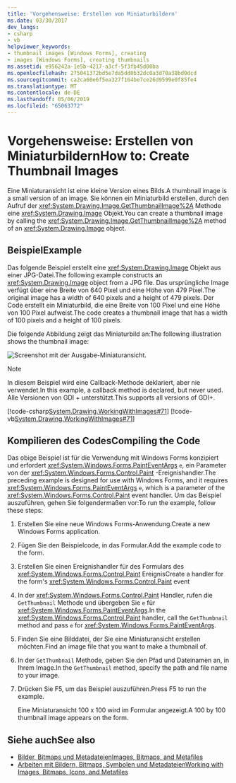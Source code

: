 ```yaml
---
title: 'Vorgehensweise: Erstellen von Miniaturbildern'
ms.date: 03/30/2017
dev_langs:
- csharp
- vb
helpviewer_keywords:
- thumbnail images [Windows Forms], creating
- images [Windows Forms], creating thumbnails
ms.assetid: e956242a-1e5b-4217-a3cf-5f3fb45d00ba
ms.openlocfilehash: 275041372bd5e7da5dd0b32dc0a3d70a38bd0dcd
ms.sourcegitcommit: ca2ca60e6f5ea327f164be7ce26d9599e0f85fe4
ms.translationtype: MT
ms.contentlocale: de-DE
ms.lasthandoff: 05/06/2019
ms.locfileid: "65063772"
---
```

# <a name="how-to-create-thumbnail-images"></a><span data-ttu-id="38145-102">Vorgehensweise: Erstellen von Miniaturbildern</span><span class="sxs-lookup"><span data-stu-id="38145-102">How to: Create Thumbnail Images</span></span>
<span data-ttu-id="38145-103">Eine Miniaturansicht ist eine kleine Version eines Bilds.</span><span class="sxs-lookup"><span data-stu-id="38145-103">A thumbnail image is a small version of an image.</span></span> <span data-ttu-id="38145-104">Sie können ein Miniaturbild erstellen, durch den Aufruf der <xref:System.Drawing.Image.GetThumbnailImage%2A> Methode eine <xref:System.Drawing.Image> Objekt.</span><span class="sxs-lookup"><span data-stu-id="38145-104">You can create a thumbnail image by calling the <xref:System.Drawing.Image.GetThumbnailImage%2A> method of an <xref:System.Drawing.Image> object.</span></span>  
  
## <a name="example"></a><span data-ttu-id="38145-105">Beispiel</span><span class="sxs-lookup"><span data-stu-id="38145-105">Example</span></span>  
 <span data-ttu-id="38145-106">Das folgende Beispiel erstellt eine <xref:System.Drawing.Image> Objekt aus einer JPG-Datei.</span><span class="sxs-lookup"><span data-stu-id="38145-106">The following example constructs an <xref:System.Drawing.Image> object from a JPG file.</span></span> <span data-ttu-id="38145-107">Das ursprüngliche Image verfügt über eine Breite von 640 Pixel und eine Höhe von 479 Pixel.</span><span class="sxs-lookup"><span data-stu-id="38145-107">The original image has a width of 640 pixels and a height of 479 pixels.</span></span> <span data-ttu-id="38145-108">Der Code erstellt ein Miniaturbild, die eine Breite von 100 Pixel und eine Höhe von 100 Pixel aufweist.</span><span class="sxs-lookup"><span data-stu-id="38145-108">The code creates a thumbnail image that has a width of 100 pixels and a height of 100 pixels.</span></span>  
  
 <span data-ttu-id="38145-109">Die folgende Abbildung zeigt das Miniaturbild an:</span><span class="sxs-lookup"><span data-stu-id="38145-109">The following illustration shows the thumbnail image:</span></span>  
  
 ![Screenshot mit der Ausgabe-Miniaturansicht.](./media/how-to-create-thumbnail-images/construct-thumbnail-image.png)  
  
> [!NOTE]
>  <span data-ttu-id="38145-111">In diesem Beispiel wird eine Callback-Methode deklariert, aber nie verwendet.</span><span class="sxs-lookup"><span data-stu-id="38145-111">In this example, a callback method is declared, but never used.</span></span> <span data-ttu-id="38145-112">Alle Versionen von GDI + unterstützt.</span><span class="sxs-lookup"><span data-stu-id="38145-112">This supports all versions of GDI+.</span></span>  
  
 [!code-csharp[System.Drawing.WorkingWithImages#71](~/samples/snippets/csharp/VS_Snippets_Winforms/System.Drawing.WorkingWithImages/CS/Class1.cs#71)]
 [!code-vb[System.Drawing.WorkingWithImages#71](~/samples/snippets/visualbasic/VS_Snippets_Winforms/System.Drawing.WorkingWithImages/VB/Class1.vb#71)]  
  
## <a name="compiling-the-code"></a><span data-ttu-id="38145-113">Kompilieren des Codes</span><span class="sxs-lookup"><span data-stu-id="38145-113">Compiling the Code</span></span>  
 <span data-ttu-id="38145-114">Das obige Beispiel ist für die Verwendung mit Windows Forms konzipiert und erfordert <xref:System.Windows.Forms.PaintEventArgs> `e`, ein Parameter von der <xref:System.Windows.Forms.Control.Paint> -Ereignishandler.</span><span class="sxs-lookup"><span data-stu-id="38145-114">The preceding example is designed for use with Windows Forms, and it requires <xref:System.Windows.Forms.PaintEventArgs> `e`, which is a parameter of the <xref:System.Windows.Forms.Control.Paint> event handler.</span></span> <span data-ttu-id="38145-115">Um das Beispiel auszuführen, gehen Sie folgendermaßen vor:</span><span class="sxs-lookup"><span data-stu-id="38145-115">To run the example, follow these steps:</span></span>  
  
1. <span data-ttu-id="38145-116">Erstellen Sie eine neue Windows Forms-Anwendung.</span><span class="sxs-lookup"><span data-stu-id="38145-116">Create a new Windows Forms application.</span></span>  
  
2. <span data-ttu-id="38145-117">Fügen Sie den Beispielcode, in das Formular.</span><span class="sxs-lookup"><span data-stu-id="38145-117">Add the example code to the form.</span></span>  
  
3. <span data-ttu-id="38145-118">Erstellen Sie einen Ereignishandler für des Formulars des <xref:System.Windows.Forms.Control.Paint> Ereignis</span><span class="sxs-lookup"><span data-stu-id="38145-118">Create a handler for the form's <xref:System.Windows.Forms.Control.Paint> event</span></span>  
  
4. <span data-ttu-id="38145-119">In der <xref:System.Windows.Forms.Control.Paint> Handler, rufen die `GetThumbnail` Methode und übergeben Sie `e` für <xref:System.Windows.Forms.PaintEventArgs>.</span><span class="sxs-lookup"><span data-stu-id="38145-119">In the <xref:System.Windows.Forms.Control.Paint> handler, call the `GetThumbnail` method and pass `e` for <xref:System.Windows.Forms.PaintEventArgs>.</span></span>  
  
5. <span data-ttu-id="38145-120">Finden Sie eine Bilddatei, der Sie eine Miniaturansicht erstellen möchten.</span><span class="sxs-lookup"><span data-stu-id="38145-120">Find an image file that you want to make a thumbnail of.</span></span>  
  
6. <span data-ttu-id="38145-121">In der `GetThumbnail` Methode, geben Sie den Pfad und Dateinamen an, in Ihrem Image.</span><span class="sxs-lookup"><span data-stu-id="38145-121">In the `GetThumbnail` method, specify the path and file name to your image.</span></span>  
  
7. <span data-ttu-id="38145-122">Drücken Sie F5, um das Beispiel auszuführen.</span><span class="sxs-lookup"><span data-stu-id="38145-122">Press F5 to run the example.</span></span>  
  
     <span data-ttu-id="38145-123">Eine Miniaturansicht 100 x 100 wird im Formular angezeigt.</span><span class="sxs-lookup"><span data-stu-id="38145-123">A 100 by 100 thumbnail image appears on the form.</span></span>  
  
## <a name="see-also"></a><span data-ttu-id="38145-124">Siehe auch</span><span class="sxs-lookup"><span data-stu-id="38145-124">See also</span></span>

- [<span data-ttu-id="38145-125">Bilder, Bitmaps und Metadateien</span><span class="sxs-lookup"><span data-stu-id="38145-125">Images, Bitmaps, and Metafiles</span></span>](images-bitmaps-and-metafiles.md)
- [<span data-ttu-id="38145-126">Arbeiten mit Bildern, Bitmaps, Symbolen und Metadateien</span><span class="sxs-lookup"><span data-stu-id="38145-126">Working with Images, Bitmaps, Icons, and Metafiles</span></span>](working-with-images-bitmaps-icons-and-metafiles.md)

